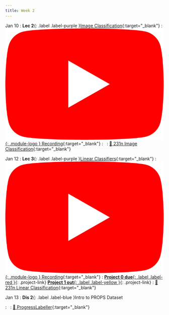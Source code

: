 ```yaml
---
title: Week 2
---
```


Jan 10
: **Lec 2**{: .label .label-purple }[Image Classification](/assets/slides/deeprob_02_image_classification.pdf){:target="_blank"}
  : [![](/assets/logos/yt_icon_rgb.png){: .module-logo } Recording](https://youtu.be/D3tRGiqL7dc){:target="_blank"}
: &nbsp;
  : [📖 231n Image Classification](https://cs231n.github.io/classification/){:target="_blank"}


Jan 12
: **Lec 3**{: .label .label-purple }[Linear Classifiers](/assets/slides/deeprob_03_linear_classifiers.pdf){:target="_blank"}
  : [![](/assets/logos/yt_icon_rgb.png){: .module-logo } Recording](https://youtu.be/YNLMQ2nmGB4){:target="_blank"}
: [**Project 0 due**{: .label .label-red }](/projects/project0/){: .project-link} [**Project 1 out**{: .label .label-yellow }](/projects/#project-1){: .project-link}
  : [📖 231n Linear Classification](https://cs231n.github.io/linear-classify/){:target="_blank"}


Jan 13
: **Dis 2**{: .label .label-blue }Intro to PROPS Dataset
<!--   : [Tutorial Code](https://pytorch.org/tutorials/beginner/basics/intro.html), [Tutorial Slides](#) -->
: &nbsp;
  : [📖 ProgressLabeller](https://arxiv.org/abs/2203.00283){:target="_blank"}
